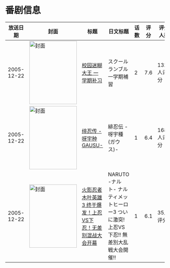 # 番剧信息

|放送日期|封面|标题|日文标题|话数|评分|评分人数|
|---|---|---|---|---|---|---|
|2005-12-22|<img src="//lain.bgm.tv/pic/cover/c/f3/1b/1877_phriw.jpg" alt="封面" style="width:150px;height:200px;object-fit:cover;">|[校园迷糊大王 一学期补习](https://bangumi.tv/subject/1877)|スクールランブル 一学期補習|2|7.6|1324人评分|
|2005-12-22|<img src="/img/no_icon_subject.png" alt="封面" style="width:150px;height:200px;object-fit:cover;">|[绯忍传 -呀宇种GAUSU-](https://bangumi.tv/subject/63380)|緋忍伝 -呀宇種(ガウス)-|1|6.4|168人评分|
|2005-12-22|<img src="//lain.bgm.tv/pic/cover/c/0d/07/234769_h50Xq.jpg" alt="封面" style="width:150px;height:200px;object-fit:cover;">|[火影忍者 木叶英雄3 终于爆发！上忍VS下忍！无差别混战大会开幕](https://bangumi.tv/subject/234769)|NARUTO -ナルト- ナルティメットヒーロー3 ついに激突! 上忍VS下忍!! 無差別大乱戦大会開催!!|1|6.1|35人评分|

